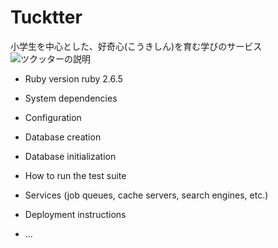 # Tucktter
小学生を中心とした、好奇心(こうきしん)を育む学びのサービス
![ツクッターの説明](tucktter1_app/public/images/tucktter_LP.png )
* Ruby version
ruby 2.6.5
* System dependencies

* Configuration

* Database creation

* Database initialization

* How to run the test suite

* Services (job queues, cache servers, search engines, etc.)

* Deployment instructions

* ...
